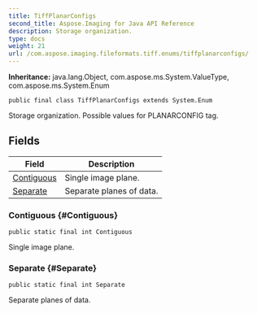 ```yaml
---
title: TiffPlanarConfigs
second_title: Aspose.Imaging for Java API Reference
description: Storage organization.
type: docs
weight: 21
url: /com.aspose.imaging.fileformats.tiff.enums/tiffplanarconfigs/
---
```

**Inheritance:**
java.lang.Object, com.aspose.ms.System.ValueType, com.aspose.ms.System.Enum
```
public final class TiffPlanarConfigs extends System.Enum
```

Storage organization. Possible values for PLANARCONFIG tag.
## Fields

| Field | Description |
| --- | --- |
| [Contiguous](#Contiguous) | Single image plane. |
| [Separate](#Separate) | Separate planes of data. |
### Contiguous {#Contiguous}
```
public static final int Contiguous
```


Single image plane.

### Separate {#Separate}
```
public static final int Separate
```


Separate planes of data.

